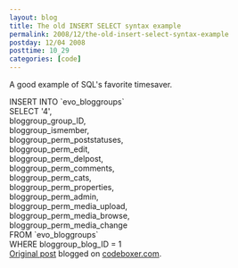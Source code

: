 ```yaml
---
layout: blog
title: The old INSERT SELECT syntax example
permalink: 2008/12/the-old-insert-select-syntax-example
postday: 12/04 2008
posttime: 10_29
categories: [code]
---
```


<p>A good example of SQL&#039;s favorite timesaver.</p>
<p>INSERT INTO `evo_bloggroups`<br />
SELECT &#039;4&#039;,<br />
bloggroup_group_ID,<br />
bloggroup_ismember,<br />
bloggroup_perm_poststatuses,<br />
bloggroup_perm_edit,<br />
bloggroup_perm_delpost,<br />
bloggroup_perm_comments,<br />
bloggroup_perm_cats,<br />
bloggroup_perm_properties,<br />
bloggroup_perm_admin,<br />
bloggroup_perm_media_upload,<br />
bloggroup_perm_media_browse,<br />
bloggroup_perm_media_change<br />
FROM `evo_bloggroups`<br />
WHERE bloggroup_blog_ID = 1<br />
<a href="http://www.digbox.net/index.php/SQL/the-old-insert-select">Original post</a> blogged on <a href="http://codeboxer.com">codeboxer.com</a>.</p>
